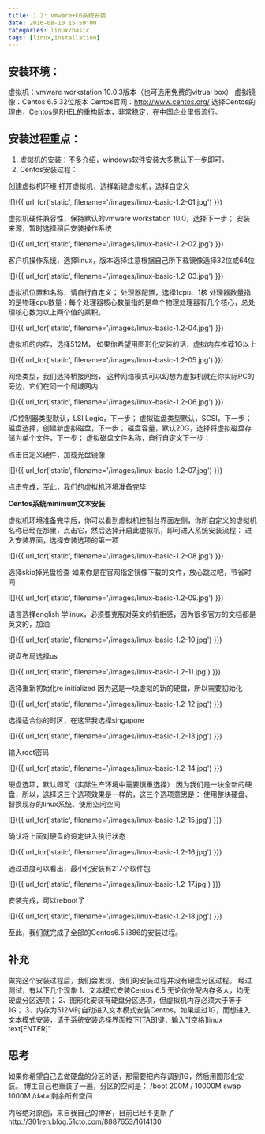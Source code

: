 ```yaml
---
title: 1.2: vmware+C6系统安装
date: 2016-08-10 15:59:00
categories: linux/basic
tags: [linux,installation]
---
```


## 安装环境：
虚拟机：vmware workstation 10.0.3版本（也可选用免费的vitrual box）
虚拟镜像：Centos 6.5 32位版本
Centos官网：http://www.centos.org/
选择Centos的理由，Centos是RHEL的重构版本，非常稳定，在中国企业里很流行。

## 安装过程重点：
1. 虚拟机的安装：不多介绍，windows软件安装大多默认下一步即可。
2. Centos安装过程：

创建虚拟机环境
打开虚拟机，选择新建虚拟机，选择自定义

![]({{ url_for('static', filename='/images/linux-basic-1.2-01.jpg') }})

虚拟机硬件兼容性，保持默认的vmware workstation 10.0，选择下一步；
安装来源，暂时选择稍后安装操作系统

![]({{ url_for('static', filename='/images/linux-basic-1.2-02.jpg') }})

客户机操作系统，选择linux，版本选择注意根据自己所下载镜像选择32位或64位

![]({{ url_for('static', filename='/images/linux-basic-1.2-03.jpg') }})

虚拟机位置和名称，请自行自定义；
处理器配置，选择1cpu、1核
处理器数量指的是物理cpu数量；每个处理器核心数量指的是单个物理处理器有几个核心，总处理核心数为以上两个值的乘积。

![]({{ url_for('static', filename='/images/linux-basic-1.2-04.jpg') }})

虚拟机的内存，选择512M，
如果你希望用图形化安装的话，虚拟内存推荐1G以上

![]({{ url_for('static', filename='/images/linux-basic-1.2-05.jpg') }})

网络类型，我们选择桥接网络，
这种网络模式可以幻想为虚拟机就在你实际PC的旁边，它们在同一个局域网内

![]({{ url_for('static', filename='/images/linux-basic-1.2-06.jpg') }})

I/O控制器类型默认，LSI Logic，下一步；
虚拟磁盘类型默认，SCSI，下一步；
磁盘选择，创建新虚拟磁盘，下一步；
磁盘容量，默认20G，选择将虚拟磁盘存储为单个文件，下一步；
虚拟磁盘文件名称，自行自定义下一步；

点击自定义硬件，加载光盘镜像

![]({{ url_for('static', filename='/images/linux-basic-1.2-07.jpg') }})

点击完成，至此，我们的虚拟机环境准备完毕


**Centos系统minimum文本安装**

虚拟机环境准备完毕后，你可以看到虚拟机控制台界面左侧，你所自定义的虚拟机名称已经在那里，点击它，然后选择开启此虚拟机，即可进入系统安装流程：
进入安装界面，选择安装选项的第一项

![]({{ url_for('static', filename='/images/linux-basic-1.2-08.jpg') }})


选择skip掉光盘检查
如果你是在官网指定镜像下载的文件，放心跳过吧，节省时间

![]({{ url_for('static', filename='/images/linux-basic-1.2-09.jpg') }})


语言选择english
学linux，必须要克服对英文的抗拒感，因为很多官方的文档都是英文的，加油

![]({{ url_for('static', filename='/images/linux-basic-1.2-10.jpg') }})


键盘布局选择us

![]({{ url_for('static', filename='/images/linux-basic-1.2-11.jpg') }})


选择重新初始化re initialized
因为这是一块虚拟的新的硬盘，所以需要初始化

![]({{ url_for('static', filename='/images/linux-basic-1.2-12.jpg') }})


选择适合你的时区，在这里我选择singapore

![]({{ url_for('static', filename='/images/linux-basic-1.2-13.jpg') }})


输入root密码

![]({{ url_for('static', filename='/images/linux-basic-1.2-14.jpg') }})


硬盘选项，默认即可（实际生产环境中需要慎重选择）
因为我们是一块全新的硬盘，所以，选择这三个选项效果是一样的，这三个选项意思是：
使用整块硬盘、替换现存的linux系统、使用空闲空间

![]({{ url_for('static', filename='/images/linux-basic-1.2-15.jpg') }})


确认将上面对硬盘的设定进入执行状态

![]({{ url_for('static', filename='/images/linux-basic-1.2-16.jpg') }})


通过进度可以看出，最小化安装有217个软件包

![]({{ url_for('static', filename='/images/linux-basic-1.2-17.jpg') }})

安装完成，可以reboot了

![]({{ url_for('static', filename='/images/linux-basic-1.2-18.jpg') }})

至此，我们就完成了全部的Centos6.5 i386的安装过程。

## 补充
做完这个安装过程后，我们会发现，我们的安装过程并没有硬盘分区过程。
经过测试，有以下几个现象
1、文本模式安装Centos 6.5 无论你分配内存多大，均无硬盘分区选项；
2、图形化安装有硬盘分区选项，但虚拟机内存必须大于等于1G；
3、内存为512M时自动进入文本模式安装Centos，如果超过1G，而想进入文本模式安装，请于系统安装选择界面按下[TAB]键，输入"[空格]linux text[ENTER]"

## 思考
如果你希望自己去做硬盘的分区的话，那需要把内存调到1G，然后用图形化安装。
博主自己也重装了一遍，分区的空间是：
/boot 200M
/     10000M
swap  1000M
/data 剩余所有空间

内容绝对原创，来自我自己的博客，目前已经不更新了 <http://301ren.blog.51cto.com/8887653/1614130>
